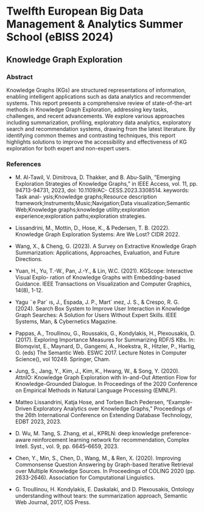# Twelfth European Big Data Management & Analytics Summer School (eBISS 2024)

## Knowledge Graph Exploration
### Abstract
Knowledge Graphs (KGs) are structured representations of information, enabling intelligent applications such as data analytics and recommender systems. This report presents a comprehensive review of state-of-the-art methods in Knowledge Graph Exploration, addressing key tasks, challenges, and recent advancements. We explore various approaches including summarization, profiling, exploratory data analytics, exploratory search and recommendation systems, drawing from the latest literature. By identifying common themes and contrasting techniques, this report highlights solutions to improve the accessibility and effectiveness of KG exploration for both expert and non-expert users.

### References
- M. Al-Tawil, V. Dimitrova, D. Thakker, and B. Abu-Salih,    ”Emerging Exploration Strategies of Knowledge Graphs,” in IEEE Access,  vol. 11,  pp. 94713-94731,  2023,  doi: 10.1109/AC- CESS.2023.3308514.  keywords: Task  anal- ysis;Knowledge graphs;Resource  description framework;Instruments;Music;Navigation;Data visualization;Semantic Web;Knowledge graphs;knowledge  utility;exploration experience;exploration paths;exploration strategies. 

- Lissandrini, M., Mottin, D., Hose, K., & Pedersen, T. B. (2022). Knowledge Graph Exploration Systems: Are We Lost? CIDR 2022.
   
- Wang, X., & Cheng, G. (2023). A Survey on Extractive Knowledge Graph Summarization: Applications, Approaches, Evaluation, and Future Directions. 

- Yuan, H.,  Yu,  T.-W.,  Pan,  J.-Y.,  &  Lin,  W.C. (2021). KGScope: Interactive Visual Explo- ration of Knowledge Graphs with Embedding-based Guidance. IEEE Transactions on Visualization and Computer Graphics, 14(8), 1-12. 

- Yagu ¨e  Par´ ıs,  J.,  Espada,  J.  P.,  Mart´ ınez,  J.  S., & Crespo, R. G. (2024). Search Box System to Improve User Interaction in Knowledge Graph Searches: A Solution for Users Without Expert Skills. IEEE Systems, Man, & Cybernetics Magazine. 

- Pappas, A., Troullinou, G., Roussakis, G., Kondylakis, H., Plexousakis, D. (2017). Exploring Importance Measures for Summarizing RDF/S KBs. In: Blomqvist, E., Maynard, D., Gangemi, A., Hoekstra, R., Hitzler, P., Hartig, O. (eds) The Semantic Web. ESWC 2017. Lecture Notes in Computer Science(), vol 10249. Springer, Cham. 

- Jung, S.,  Jang,  Y.,  Kim,  J.,  Kim,  K.,  Hwang, W., & Song, Y. (2020). AttnIO: Knowledge Graph Exploration with In-and-Out Attention Flow for 
Knowledge-Grounded Dialogue. In  Proceedings of the 2020 Conference on Empirical Methods in Natural Language Processing (EMNLP).  

- Matteo Lissandrini, Katja Hose, and Torben Bach Pedersen, “Example-Driven Exploratory Analytics over Knowledge Graphs,” Proceedings of the 26th International Conference on Extending Database Technology, EDBT 2023, 2023. 

- D. Wu, M. Tang, S. Zhang, et al., KPRLN: deep knowledge preference-aware reinforcement learning network for recommendation, Complex Intell. Syst., vol. 9, pp. 6645–6659, 2023. 

- Chen, Y., Min, S., Chen, D., Wang, M., & Ren, X. (2020). Improving Commonsense Question Answering by Graph-based Iterative Retrieval over Multiple Knowledge Sources. In Proceedings of COLING 2020 (pp. 2633-2646). Association for Computational Linguistics.

- G. Troullinou, H. Kondylakis, E. Daskalaki, and D. Plexousakis, Ontology understanding without tears: the summarization approach, Semantic Web Journal, 2017, IOS Press.
